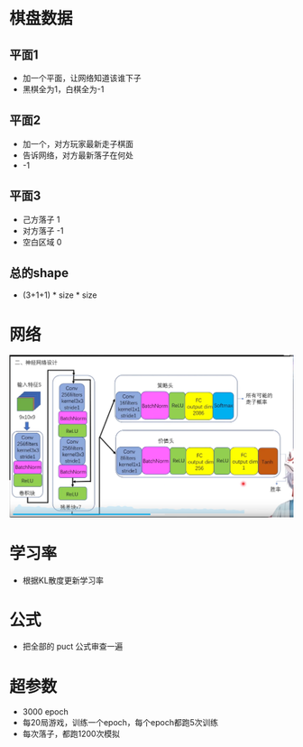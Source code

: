 # 棋盘数据

## 平面1

- 加一个平面，让网络知道该谁下子
- 黑棋全为1，白棋全为-1

## 平面2

- 加一个，对方玩家最新走子棋面
- 告诉网络，对方最新落子在何处
- -1

## 平面3

- 己方落子 1
- 对方落子 -1
- 空白区域 0

## 总的shape

- (3+1+1) * size * size

# 网络

![网络.png](../img/%E7%BD%91%E7%BB%9C.png)

# 学习率

- 根据KL散度更新学习率

# 公式

- 把全部的 puct 公式审查一遍

# 超参数

- 3000 epoch
- 每20局游戏，训练一个epoch，每个epoch都跑5次训练
- 每次落子，都跑1200次模拟
